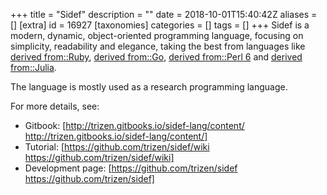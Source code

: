 +++
title = "Sidef"
description = ""
date = 2018-10-01T15:40:42Z
aliases = []
[extra]
id = 16927
[taxonomies]
categories = []
tags = []
+++
Sidef is a modern, dynamic, object-oriented programming language, focusing on simplicity, readability and elegance, taking the best from languages like [derived from::Ruby](https://rosettacode.org/wiki/derived_from::Ruby), [derived from::Go](https://rosettacode.org/wiki/derived_from::Go), [derived from::Perl 6](https://rosettacode.org/wiki/derived_from::Perl_6) and [derived from::Julia](https://rosettacode.org/wiki/derived_from::Julia).

The language is mostly used as a research programming language.

For more details, see:
* Gitbook: [http://trizen.gitbooks.io/sidef-lang/content/ http://trizen.gitbooks.io/sidef-lang/content/]
* Tutorial: [https://github.com/trizen/sidef/wiki https://github.com/trizen/sidef/wiki]
* Development page: [https://github.com/trizen/sidef https://github.com/trizen/sidef]
